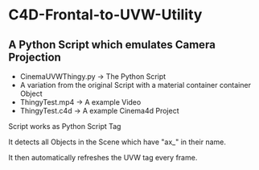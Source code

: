 # C4D-Frontal-to-UVW-Utility
## A Python Script which emulates Camera Projection

- CinemaUVWThingy.py -> The Python Script
- A variation from the original Script with a material container container Object
- ThingyTest.mp4 -> A example Video
- ThingyTest.c4d -> A example Cinema4d Project


Script works as Python Script Tag

It detects all Objects in the Scene which have "ax_" in their name.

It then automatically refreshes the UVW tag every frame.
